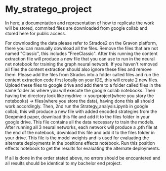 # My_stratego_project


In here; a documentation and representation of how to replicate the work will be stored, commited files are downloaded from google collab and stored here for public access.



For downloading the data please refer to Strados2 on the Gravon platform, there you can manually download all the files. Remove the files that are not named "Classic", this includes "FreeClassic". After this running the content extraction file will produce a new file that you can use to run in the neural net notebook for training the graph neural network. If you haven't removed all files the content extraction should also ignore these files and remove them.
Please add the files from Strados into a folder called files and run the content extraction code first locally on your IDE, this will create 2 new files. Upload these files to google drive and add them to a folder called files in the same folder as where you will execute the google collab notebooks. Then having the directory look like mydrive -> yourproject(where you story the notebooks) -> files(where you store the data), having done this all should work accordingly.
Then, 2nd run the Strategy_analysis.ipynb in google collab, this will produce a new file with added encoded strategies from the Deepmind paper, download this file and add it to the files folder in your google drive. This file contains all the data necessary to train the models.
After running all 3 neural networks, each network will produce a .pth file at the end of the notebook, download this file and add it to the files folder in your drive. This file is the model weights and is used for evaluating the alternate deployments in the positions effects notebook. 
Run this position effects notebook to get the results for evaluating the alternate deployments. 

If all is done in the order stated above, no errors should be encountered and all results should be identical to my bachelor end project. 
